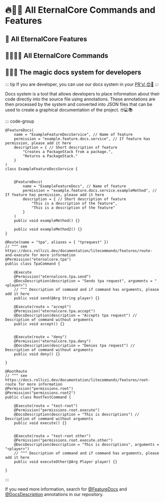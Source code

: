 <script setup>
  import FeaturesTable from '../components/FeaturesTable.vue';
  import CommandsTable from '../components/CommandsTable.vue';
</script>

# 🔥🚀😎 All EternalCore Commands and Features 

## 🌟 All EternalCore Features 
<FeaturesTable />

## 🤖👨‍💻💬 All EternalCore Commands 
<CommandsTable />

## 🧙‍♂️📝 The magic docs system for developers 
::: tip
If you are developer, you can use our docs system in your [PR's! 😍🙌](https://github.com/EternalCodeTeam/EternalCore/compare)
:::

Docs system is a tool that allows developers to place information about their code directly into the source file using
annotations. These annotations are then processed by the system and converted into JSON files that can be used to create
a graphical documentation of the project. 🤓💻📚

::: code-group
```java{12-19,1-8} [Standard feature]
@FeatureDocs(
    name = "ExampleFeatureDocsService", // Name of feature
    permission = "example.feature.docs.service", // If feature has permission, please add it here
    description = { // Short description of feature
        "Creates a PackageStack from a package.",
        "Returns a PackageStack."
    }
)
class ExampleFeatureDocsService {
    
    
    @FeatureDocs(
        name = "ExampleFeatureDocs", // Name of feature 
        permission = "example.feature.docs.service.exampleMethod", // If feature has permission, please add it here
        description = { // Short description of feature
            "This is a description of the feature",
            "This is a description of the feature"
        }
    )
    public void exampleMethod() {} 
    
    public void exampleMethod2() {}
}
```

```java{2,8-9,14,20} [LiteCommands Standard]
@Route(name = "tpa", aliases = { "tprequest" }) 
// ^^^ see https://docs.rollczi.dev/documentation/litecommands/features/route-and-execute for more information
@Permission("eternalcore.tpa")
public class TpaCommand {

    @Execute
    @Permission("eternalcore.tpa.send")
    @DocsDescription(description = "Sends tpa request", arguments = "<player>") 
    // ^^^ Description of command and if command has arguments, please add it here
    public void send(@Arg String player) {}

    @Execute(route = "accept")
    @Permission("eternalcore.tpa.accept")
    @DocsDescription(description = "Accepts tpa request") // Description of command without arguments
    public void accept() {}


    @Execute(route = "deny")
    @Permission("eternalcore.tpa.deny")
    @DocsDescription(description = "Denies tpa request") // Description of command without arguments
    public void deny() {}

}
```

```java{2,9,15-16} [LiteCommands with @RootRoute usage]
@RootRoute 
// ^^^ see https://docs.rollczi.dev/documentation/litecommands/features/root-route for more information
@Permission("permissions.root")
@Permission("permissions.root2")
public class RootTestCommand {

    @Execute(route = "test-root")
    @Permission("permissions.root.execute")
    @DocsDescription(description = "This is descriptions") // Description of command without arguments
    public void execute() {}


    @Execute(route = "test-root other")
    @Permission("permissions.root.execute.other")
    @DocsDescription(description = "This is descriptions", arguments = "<player>") 
    // ^^^ Description of command and if command has arguments, please add it here
    public void executeOther(@Arg Player player) {}

}
```
:::

If you need more information, search for [@FeatureDocs](https://github.com/search?q=repo%3AEternalCodeTeam%2FEternalCore%20%40FeatureDocs&type=code) and [@DocsDescription](https://github.com/search?q=repo%3AEternalCodeTeam%2FEternalCore+%40DocsDescription&type=code) annotations in our repository.
